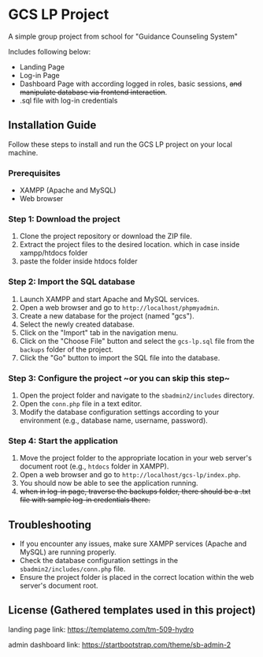 # GCS LP Project

A simple group project from school for "Guidance Counseling System"

Includes following below:
- Landing Page
- Log-in Page
- Dashboard Page with according logged in roles, basic sessions, ~~and manipulate database via frontend interaction~~.
- .sql file with log-in credentials

## Installation Guide

Follow these steps to install and run the GCS LP project on your local machine.

### Prerequisites

- XAMPP (Apache and MySQL)
- Web browser

### Step 1: Download the project

1. Clone the project repository or download the ZIP file.
2. Extract the project files to the desired location. which in case inside xampp/htdocs folder
3. paste the folder inside htdocs folder

### Step 2: Import the SQL database

1. Launch XAMPP and start Apache and MySQL services.
2. Open a web browser and go to `http://localhost/phpmyadmin`.
3. Create a new database for the project (named "gcs").
4. Select the newly created database.
5. Click on the "Import" tab in the navigation menu.
6. Click on the "Choose File" button and select the `gcs-lp.sql` file from the `backups` folder of the project.
7. Click the "Go" button to import the SQL file into the database.

### Step 3: Configure the project ~or you can skip this step~

1. Open the project folder and navigate to the `sbadmin2/includes` directory.
2. Open the `conn.php` file in a text editor.
3. Modify the database configuration settings according to your environment (e.g., database name, username, password).

### Step 4: Start the application

1. Move the project folder to the appropriate location in your web server's document root (e.g., `htdocs` folder in XAMPP).
2. Open a web browser and go to `http://localhost/gcs-lp/index.php`.
3. You should now be able to see the application running.
4. ~~when in log-in page, traverse the backups folder, there should be a .txt file with sample log-in credentials there.~~

## Troubleshooting

- If you encounter any issues, make sure XAMPP services (Apache and MySQL) are running properly.
- Check the database configuration settings in the `sbadmin2/includes/conn.php` file.
- Ensure the project folder is placed in the correct location within the web server's document root.

## License (Gathered templates used in this project)
landing page link:
https://templatemo.com/tm-509-hydro

admin dashboard link:
https://startbootstrap.com/theme/sb-admin-2
